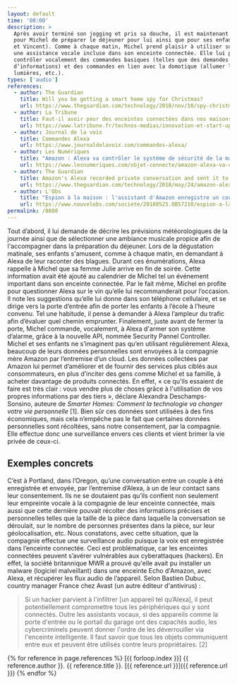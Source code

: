 ```yaml
---
layout: default
time: '08:00'
description: >
  Après avoir terminé son jogging et pris sa douche, il est maintenant temps
  pour Michel de préparer le déjeuner pour lui ainsi que pour ses enfants (Léa
  et Vincent). Comme à chaque matin, Michel prend plaisir à utiliser son Alexa,
  une assistance vocale incluse dans son enceinte connectée. Elle lui permet de
  contrôler vocalement des commandes basiques (telles que des demandes
  d’informations) et des commandes en lien avec la domotique (allumer les
  lumières, etc.). 
types: ['audio']
references:
  - author: The Guardian
    title: Will you be getting a smart home spy for Christmas?
    url: https://www.theguardian.com/technology/2018/nov/10/spy-christmas-smart-home-facebook-portal-google-home-hub-amazon-show-alexa 
  - author: La Tribune
    title: Faut-il avoir peur des enceintes connectées dans nos maisons ?
    url: https://www.latribune.fr/technos-medias/innovation-et-start-up/faut-il-avoir-peur-des-enceintes-connectees-dans-nos-maisons-801145.html
  - author: Journal de la voix
    title: Commandes Alexa
    url: https://www.journaldelavoix.com/commandes-alexa/
  - author: Les Numériques
    title: "Amazon : Alexa va contrôler le système de sécurité de la maison"
    url: https://www.lesnumeriques.com/objet-connecte/amazon-alexa-va-controler-systeme-securite-maison-n81729.html
  - author: The Guardian
    title: Amazon's Alexa recorded private conversation and sent it to random contact
    url: https://www.theguardian.com/technology/2018/may/24/amazon-alexa-recorded-conversation
  - author: L'Obs
    title: "Espion à la maison : l'assistant d'Amazon enregistre un couple à son insu"
    url: https://www.nouvelobs.com/societe/20180525.OBS7210/espion-a-la-maison-l-assistant-d-amazon-enregistre-un-couple-a-son-insu.html
permalink: /0800
---
```


Tout d’abord, il lui demande de décrire les prévisions météorologiques de la journée ainsi que de sélectionner une ambiance musicale propice afin de l'accompagner dans la préparation du déjeuner. Lors de la dégustation matinale, ses enfants s'amusent, comme à chaque matin, en demandant à Alexa de leur raconter des blagues. Durant ces énumérations, Alexa rappelle à Michel que sa femme Julie arrive en fin de soirée. Cette information avait été ajouté au calendrier de Michel tel un événement important dans son enceinte connectée.
Par le fait même, Michel en profite pour questionner Alexa sur le vin qu’elle lui recommanderait pour l’occasion. Il note les suggestions qu’elle lui donne dans son téléphone cellulaire, et se dirige vers la porte d’entrée afin de porter les enfants à l’école à l’heure convenu. Tel une habitude, il pense à demander à Alexa l’ampleur du trafic afin d’évaluer quel chemin emprunter. Finalement, juste avant de fermer la porte, Michel commande, vocalement, à Alexa d'armer son système d’alarme, grâce à la nouvelle API, nommée Security Pannel Controller. 
Michel et ses enfants ne s’imaginent pas qu’en utilisant régulièrement Alexa, beaucoup de leurs données personnelles sont envoyées à la compagnie mère Amazon par l’entremise d’un cloud. Les données collectées par Amazon lui permet d’améliorer et de fournir des services plus ciblés aux consommateurs, en plus d’inciter des gens comme Michel et sa famille, à acheter davantage de produits connectés. En effet, « ce qu'ils essaient de faire est très clair : vous vendre plus de choses grâce à l'utilisation de vos propres informations par des tiers », déclare Alexandra Deschamps-Sonsino, auteure de _Smarter Homes: Comment la technologie va changer votre vie personnelle_ [1]. Bien sûr ces données sont utilisées à des fins économiques, mais cela n’empêche pas le fait que certaines données personnelles sont récoltées, sans notre consentement, par la compagnie. Elle effectue donc une surveillance envers ces clients et vient brimer la vie privée de ceux-ci.  

## Exemples concrets
 
C’est à Portland, dans l’Oregon, qu’une conversation entre un couple à été enregistrée et envoyée, par l’entremise d’Alexa, à un de leur contact sans leur consentement. Ils ne se doutaient pas qu’ils confient non seulement leur empreinte vocale à la compagnie de leur enceinte connectée, mais aussi que cette dernière pouvait récolter des informations précises et personnelles telles que la taille de la pièce dans laquelle la conversation se déroulait, sur le nombre de personnes présentes dans la pièce, sur leur géolocalisation, etc. Nous constatons, avec cette situation, que la compagnie effectue une surveillance audio puisque la voix est enregistrée dans l’enceinte connectée.
Ceci est problématique, car les enceintes connectées peuvent s’avérer vulnérables aux cyberattaques (hackers). En effet, la société britannique MWR a prouvé qu'elle avait pu installer un malware (logiciel malveillant) dans une enceinte Echo d'Amazon, avec Alexa, et récupérer les flux audio de l’appareil. Selon Bastien Dubuc, country manager France chez Avast (un autre éditeur d'antivirus) : 

> Si un hacker parvient à l'infiltrer [un appareil tel qu’Alexa], il peut potentiellement compromettre tous les périphériques qui y sont connectés. Outre les assistants vocaux, si des appareils comme la porte d'entrée ou le portail du garage ont des capacités audio, les cybercriminels peuvent donner l'ordre de les déverrouiller via l'enceinte intelligente. Il faut savoir que tous les objets communiquent entre eux et peuvent être utilisés contre leurs propriétaires. [2]

{% for reference in page.references %}
[{{ forloop.index }}] {{ reference.author }}. {{ reference.title }}.
[{{ reference.url }}]({{ reference.url }})
{% endfor %}
